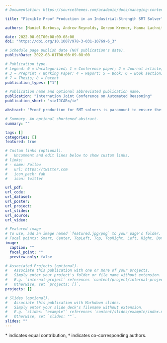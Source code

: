 ```yaml
---
# Documentation: https://sourcethemes.com/academic/docs/managing-content/

title: "Flexible Proof Production in an Industrial-Strength SMT Solver"

authors: [Haniel Barbosa, Andrew Reynolds, Gereon Kremer, Hanna Lachnitt, Aina Niemetz, Andres Nötzli, Alex Ozdemir, Mathias Preiner, Arjun Viswanathan, Scott Viteri, Yoni Zohar, Cesare Tinelli & Clark Barrett]

date: 2022-08-01T00:08:09-08:00
doi: "https://doi.org/10.1007/978-3-031-10769-6_3"

# Schedule page publish date (NOT publication's date).
publishDate: 2022-08-01T00:08:09-08:00

# Publication type.
# Legend: 0 = Uncategorized; 1 = Conference paper; 2 = Journal article;
# 3 = Preprint / Working Paper; 4 = Report; 5 = Book; 6 = Book section;
# 7 = Thesis; 8 = Patent
publication_types: ["1"]

# Publication name and optional abbreviated publication name.
publication: "Internation Joint Conference on Automated Reasoning"
publication_short: "<i>IJCAR</i>"

abstract: "Proof production for SMT solvers is paramount to ensure their correctness independently from implementations, which are often prohibitively difficult to verify. Historically, however, SMT proof production has struggled with performance and coverage issues, resulting in the disabling of many crucial solving techniques and in coarse-grained (and thus hard to check) proofs. We present a flexible proof-production architecture designed to handle the complexity of versatile, industrial-strength SMT solvers and show how we leverage it to produce detailed proofs, including for components previously unsupported by any solver. The architecture allows proofs to be produced modularly, lazily, and with numerous safeguards for correctness. This architecture has been implemented in the state-of-the-art SMT solver cvc5. We evaluate its proofs for SMT-LIB benchmarks and show that the new architecture produces better coverage than previous approaches, has acceptable performance overhead, and supports detailed proofs for most solving components."

# Summary. An optional shortened abstract.
summary: ""

tags: []
categories: []
featured: true

# Custom links (optional).
#   Uncomment and edit lines below to show custom links.
# links:
# - name: Follow
#   url: https://twitter.com
#   icon_pack: fab
#   icon: twitter

url_pdf:
url_code:
url_dataset:
url_poster:
url_project:
url_slides:
url_source:
url_video:

# Featured image
# To use, add an image named `featured.jpg/png` to your page's folder.
# Focal points: Smart, Center, TopLeft, Top, TopRight, Left, Right, BottomLeft, Bottom, BottomRight.
image:
  caption: ""
  focal_point: ""
  preview_only: false

# Associated Projects (optional).
#   Associate this publication with one or more of your projects.
#   Simply enter your project's folder or file name without extension.
#   E.g. `internal-project` references `content/project/internal-project/index.md`.
#   Otherwise, set `projects: []`.
projects: []

# Slides (optional).
#   Associate this publication with Markdown slides.
#   Simply enter your slide deck's filename without extension.
#   E.g. `slides: "example"` references `content/slides/example/index.md`.
#   Otherwise, set `slides: ""`.
slides: ""
---
```


<span>&#42;</span> indicates equal contribution, <span>&#8224;</span> indicates co-corresponding authors.
